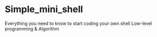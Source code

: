 # **Simple_mini_shell**

Everything you need to know to start coding your own shell
Low-level programming & Algorithm
